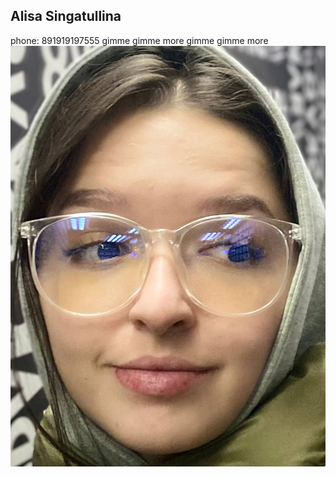 ## Alisa Singatullina
phone: 891919197555
gimme gimme more gimme gimme more
!["photo of me"](/img/me.jpg)
